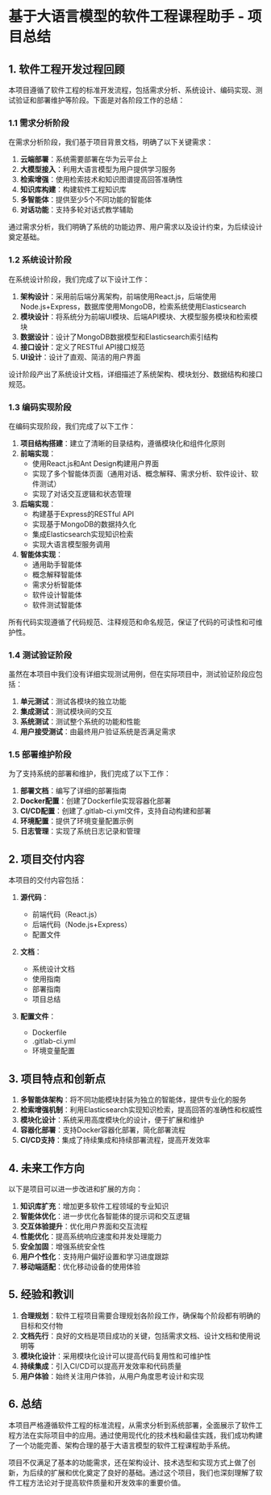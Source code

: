 # 基于大语言模型的软件工程课程助手 - 项目总结

## 1. 软件工程开发过程回顾

本项目遵循了软件工程的标准开发流程，包括需求分析、系统设计、编码实现、测试验证和部署维护等阶段。下面是对各阶段工作的总结：

### 1.1 需求分析阶段

在需求分析阶段，我们基于项目背景文档，明确了以下关键需求：

1. **云端部署**：系统需要部署在华为云平台上
2. **大模型接入**：利用大语言模型为用户提供学习服务
3. **检索增强**：使用检索技术和知识图谱提高回答准确性
4. **知识库构建**：构建软件工程知识库
5. **多智能体**：提供至少5个不同功能的智能体
6. **对话功能**：支持多轮对话式教学辅助

通过需求分析，我们明确了系统的功能边界、用户需求以及设计约束，为后续设计奠定基础。

### 1.2 系统设计阶段

在系统设计阶段，我们完成了以下设计工作：

1. **架构设计**：采用前后端分离架构，前端使用React.js，后端使用Node.js+Express，数据库使用MongoDB，检索系统使用Elasticsearch
2. **模块设计**：将系统分为前端UI模块、后端API模块、大模型服务模块和检索模块
3. **数据设计**：设计了MongoDB数据模型和Elasticsearch索引结构
4. **接口设计**：定义了RESTful API接口规范
5. **UI设计**：设计了直观、简洁的用户界面

设计阶段产出了系统设计文档，详细描述了系统架构、模块划分、数据结构和接口规范。

### 1.3 编码实现阶段

在编码实现阶段，我们完成了以下工作：

1. **项目结构搭建**：建立了清晰的目录结构，遵循模块化和组件化原则
2. **前端实现**：
   - 使用React.js和Ant Design构建用户界面
   - 实现了多个智能体页面（通用对话、概念解释、需求分析、软件设计、软件测试）
   - 实现了对话交互逻辑和状态管理
3. **后端实现**：
   - 构建基于Express的RESTful API
   - 实现基于MongoDB的数据持久化
   - 集成Elasticsearch实现知识检索
   - 实现大语言模型服务调用
4. **智能体实现**：
   - 通用助手智能体
   - 概念解释智能体
   - 需求分析智能体
   - 软件设计智能体
   - 软件测试智能体

所有代码实现遵循了代码规范、注释规范和命名规范，保证了代码的可读性和可维护性。

### 1.4 测试验证阶段

虽然在本项目中我们没有详细实现测试用例，但在实际项目中，测试验证阶段应包括：

1. **单元测试**：测试各模块的独立功能
2. **集成测试**：测试模块间的交互
3. **系统测试**：测试整个系统的功能和性能
4. **用户接受测试**：由最终用户验证系统是否满足需求

### 1.5 部署维护阶段

为了支持系统的部署和维护，我们完成了以下工作：

1. **部署文档**：编写了详细的部署指南
2. **Docker配置**：创建了Dockerfile实现容器化部署
3. **CI/CD配置**：创建了.gitlab-ci.yml文件，支持自动构建和部署
4. **环境配置**：提供了环境变量配置示例
5. **日志管理**：实现了系统日志记录和管理

## 2. 项目交付内容

本项目的交付内容包括：

1. **源代码**：
   - 前端代码（React.js）
   - 后端代码（Node.js+Express）
   - 配置文件

2. **文档**：
   - 系统设计文档
   - 使用指南
   - 部署指南
   - 项目总结

3. **配置文件**：
   - Dockerfile
   - .gitlab-ci.yml
   - 环境变量配置

## 3. 项目特点和创新点

1. **多智能体架构**：将不同功能模块封装为独立的智能体，提供专业化的服务
2. **检索增强机制**：利用Elasticsearch实现知识检索，提高回答的准确性和权威性
3. **模块化设计**：系统采用高度模块化的设计，便于扩展和维护
4. **容器化部署**：支持Docker容器化部署，简化部署流程
5. **CI/CD支持**：集成了持续集成和持续部署流程，提高开发效率

## 4. 未来工作方向

以下是项目可以进一步改进和扩展的方向：

1. **知识库扩充**：增加更多软件工程领域的专业知识
2. **智能体优化**：进一步优化各智能体的提示词和交互逻辑
3. **交互体验提升**：优化用户界面和交互流程
4. **性能优化**：提高系统响应速度和并发处理能力
5. **安全加固**：增强系统安全性
6. **用户个性化**：支持用户偏好设置和学习进度跟踪
7. **移动端适配**：优化移动设备的使用体验

## 5. 经验和教训

1. **合理规划**：软件工程项目需要合理规划各阶段工作，确保每个阶段都有明确的目标和交付物
2. **文档先行**：良好的文档是项目成功的关键，包括需求文档、设计文档和使用说明等
3. **模块化设计**：采用模块化设计可以提高代码复用性和可维护性
4. **持续集成**：引入CI/CD可以提高开发效率和代码质量
5. **用户体验**：始终关注用户体验，从用户角度思考设计和实现

## 6. 总结

本项目严格遵循软件工程的标准流程，从需求分析到系统部署，全面展示了软件工程方法在实际项目中的应用。通过使用现代化的技术栈和最佳实践，我们成功构建了一个功能完善、架构合理的基于大语言模型的软件工程课程助手系统。

项目不仅满足了基本的功能需求，还在架构设计、技术选型和实现方式上做了创新，为后续的扩展和优化奠定了良好的基础。通过这个项目，我们也深刻理解了软件工程方法论对于提高软件质量和开发效率的重要价值。 